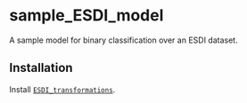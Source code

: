 # sample_ESDI_model

A sample model for binary classification over an ESDI dataset.

## Installation

Install [`ESDI_transformations`](https://github.com/Event-Stream-Data-Standard/ESDI_transformations).
